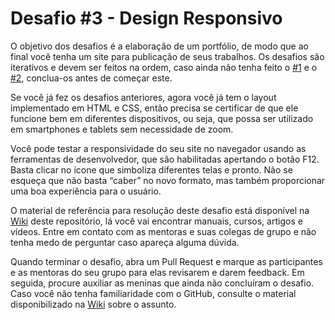# Desafio #3 - Design Responsivo

O objetivo dos desafios é a elaboração de um portfólio, de modo que ao final você tenha um site para publicação de seus trabalhos. Os desafios são iterativos e devem ser feitos na ordem, caso ainda não tenha feito o [#1](desafio1.md) e o [#2](desafio2.md), conclua-os antes de começar este.

Se você já fez os desafios anteriores, agora você já tem o layout implementado em HTML e CSS, então precisa se certificar de que ele funcione bem em diferentes dispositivos, ou seja, que possa ser utilizado em smartphones e tablets sem necessidade de zoom.

Você pode testar a responsividade do seu site no navegador usando as ferramentas de desenvolvedor, que são habilitadas apertando o botão F12. Basta clicar no ícone que simboliza diferentes telas e pronto. Não se esqueça que não basta “caber” no novo formato, mas também proporcionar uma boa experiência para o usuário.

O material de referência para resolução deste desafio está disponível na [Wiki](https://github.com/WoMakersCode/front-end-study-group-rj/wiki/Design-Responsivo) deste repositório, lá você vai encontrar manuais, cursos, artigos e vídeos. Entre em contato com as mentoras e suas colegas de grupo e não tenha medo de perguntar caso apareça alguma dúvida.

Quando terminar o desafio, abra um Pull Request e marque as participantes e as mentoras do seu grupo para elas revisarem e darem feedback. Em seguida, procure auxiliar as meninas que ainda não concluíram o desafio. Caso você não tenha familiaridade com o GitHub, consulte o material disponibilizado na [Wiki](https://github.com/WoMakersCode/front-end-study-group-rj/wiki/Git) sobre o assunto.
